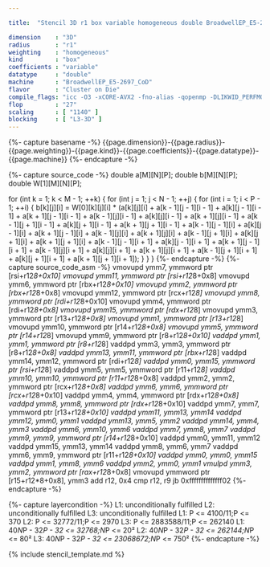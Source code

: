 ```yaml
---

title:  "Stencil 3D r1 box variable homogeneous double BroadwellEP_E5-2697_CoD"

dimension    : "3D"
radius       : "r1"
weighting    : "homogeneous"
kind         : "box"
coefficients : "variable"
datatype     : "double"
machine      : "BroadwellEP_E5-2697_CoD"
flavor       : "Cluster on Die"
compile_flags: "icc -O3 -xCORE-AVX2 -fno-alias -qopenmp -DLIKWID_PERFMON -Ilikwid-4.3.2/include -Llikwid-4.3.2/lib -Iheaders/dummy.c stencil_compilable.c -o stencil -llikwid"
flop         : "27"
scaling      : [ "1140" ]
blocking     : [ "L3-3D" ]
---
```


{%- capture basename -%}
{{page.dimension}}-{{page.radius}}-{{page.weighting}}-{{page.kind}}-{{page.coefficients}}-{{page.datatype}}-{{page.machine}}
{%- endcapture -%}

{%- capture source_code -%}
double a[M][N][P];
double b[M][N][P];
double W[1][M][N][P];

for (int k = 1; k < M - 1; ++k) {
  for (int j = 1; j < N - 1; ++j) {
    for (int i = 1; i < P - 1; ++i) {
      b[k][j][i] =
          W[0][k][j][i] *
          (a[k][j][i] + a[k - 1][j - 1][i - 1] + a[k][j - 1][i - 1] +
           a[k + 1][j - 1][i - 1] + a[k - 1][j][i - 1] +
           a[k][j][i - 1] + a[k + 1][j][i - 1] +
           a[k - 1][j + 1][i - 1] + a[k][j + 1][i - 1] +
           a[k + 1][j + 1][i - 1] + a[k - 1][j - 1][i] +
           a[k][j - 1][i] + a[k + 1][j - 1][i] + a[k - 1][j][i] +
           a[k + 1][j][i] + a[k - 1][j + 1][i] + a[k][j + 1][i] +
           a[k + 1][j + 1][i] + a[k - 1][j - 1][i + 1] +
           a[k][j - 1][i + 1] + a[k + 1][j - 1][i + 1] +
           a[k - 1][j][i + 1] + a[k][j][i + 1] + a[k + 1][j][i + 1] +
           a[k - 1][j + 1][i + 1] + a[k][j + 1][i + 1] +
           a[k + 1][j + 1][i + 1]);
    }
  }
}
{%- endcapture -%}
{%- capture source_code_asm -%}
vmovupd ymm7, ymmword ptr [rsi+r12*8+0x10]
vmovupd ymm11, ymmword ptr [rsi+r12*8+0x8]
vmovupd ymm6, ymmword ptr [rbx+r12*8+0x10]
vmovupd ymm2, ymmword ptr [rbx+r12*8+0x8]
vmovupd ymm12, ymmword ptr [rcx+r12*8]
vmovupd ymm8, ymmword ptr [rdi+r12*8+0x10]
vmovupd ymm4, ymmword ptr [rdi+r12*8+0x8]
vmovupd ymm15, ymmword ptr [rdx+r12*8]
vmovupd ymm3, ymmword ptr [r13+r12*8+0x8]
vmovupd ymm1, ymmword ptr [r13+r12*8]
vmovupd ymm10, ymmword ptr [r14+r12*8+0x8]
vmovupd ymm5, ymmword ptr [r14+r12*8]
vmovupd ymm9, ymmword ptr [r8+r12*8+0x10]
vaddpd ymm1, ymm1, ymmword ptr [r8+r12*8]
vaddpd ymm3, ymm3, ymmword ptr [r8+r12*8+0x8]
vaddpd ymm13, ymm11, ymmword ptr [rbx+r12*8]
vaddpd ymm14, ymm12, ymmword ptr [rdi+r12*8]
vaddpd ymm0, ymm15, ymmword ptr [rsi+r12*8]
vaddpd ymm5, ymm5, ymmword ptr [r11+r12*8]
vaddpd ymm10, ymm10, ymmword ptr [r11+r12*8+0x8]
vaddpd ymm2, ymm2, ymmword ptr [rcx+r12*8+0x8]
vaddpd ymm6, ymm6, ymmword ptr [rcx+r12*8+0x10]
vaddpd ymm4, ymm4, ymmword ptr [rdx+r12*8+0x8]
vaddpd ymm8, ymm8, ymmword ptr [rdx+r12*8+0x10]
vaddpd ymm7, ymm7, ymmword ptr [r13+r12*8+0x10]
vaddpd ymm11, ymm13, ymm14
vaddpd ymm12, ymm0, ymm1
vaddpd ymm13, ymm5, ymm2
vaddpd ymm14, ymm4, ymm3
vaddpd ymm6, ymm10, ymm6
vaddpd ymm7, ymm8, ymm7
vaddpd ymm9, ymm9, ymmword ptr [r14+r12*8+0x10]
vaddpd ymm0, ymm11, ymm12
vaddpd ymm15, ymm13, ymm14
vaddpd ymm8, ymm6, ymm7
vaddpd ymm6, ymm9, ymmword ptr [r11+r12*8+0x10]
vaddpd ymm0, ymm0, ymm15
vaddpd ymm1, ymm8, ymm6
vaddpd ymm2, ymm0, ymm1
vmulpd ymm3, ymm2, ymmword ptr [rax+r12*8+0x8]
vmovupd ymmword ptr [r15+r12*8+0x8], ymm3
add r12, 0x4
cmp r12, r9
jb 0xffffffffffffff02
{%- endcapture -%}

{%- capture layercondition -%}
L1: unconditionally fulfilled
L2: unconditionally fulfilled
L3: unconditionally fulfilled
L1: P <= 4100/11;P <= 370
L2: P <= 32772/11;P <= 2970
L3: P <= 2883588/11;P <= 262140
L1: 40*N*P - 32*P - 32 <= 32768;N*P <= 20²
L2: 40*N*P - 32*P - 32 <= 262144;N*P <= 80²
L3: 40*N*P - 32*P - 32 <= 23068672;N*P <= 750²
{%- endcapture -%}

{% include stencil_template.md %}
